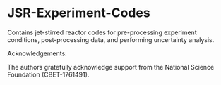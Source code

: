 # JSR-Experiment-Codes
Contains jet-stirred reactor codes for pre-processing experiment conditions, post-processing data, and performing uncertainty analysis.

Acknowledgements:

The authors gratefully acknowledge support from the National Science Foundation (CBET-1761491).
